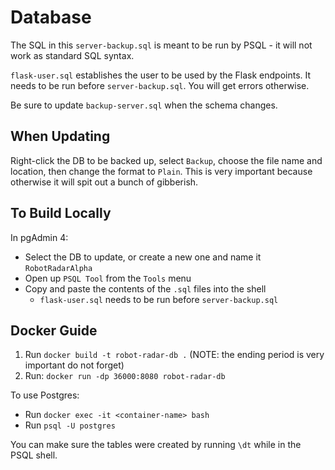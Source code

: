 # Database
The SQL in this `server-backup.sql` is meant to be run by PSQL - it will not work as 
standard SQL syntax. 

`flask-user.sql` establishes the user to be used by the Flask endpoints.  It needs to be run 
before `server-backup.sql`.  You will get errors otherwise.

Be sure to update `backup-server.sql` when the schema changes.

## When Updating
Right-click the DB to be backed up, select `Backup`, choose the file name and
location, then change the format to `Plain`.  This is very important because
otherwise it will spit out a bunch of gibberish. 

## To Build Locally
In pgAdmin 4:
- Select the DB to update, or create a new one and name it `RobotRadarAlpha`
- Open up `PSQL Tool` from the `Tools` menu
- Copy and paste the contents of the `.sql` files into the shell
  - `flask-user.sql` needs to be run before `server-backup.sql`

## Docker Guide 
1. Run `docker build -t robot-radar-db .`
(NOTE: the ending period is very important do not forget)
2. Run: `docker run -dp 36000:8080 robot-radar-db`

To use Postgres:
- Run `docker exec -it <container-name> bash`
- Run `psql -U postgres`

You can make sure the tables were created by running `\dt` while in the PSQL shell.